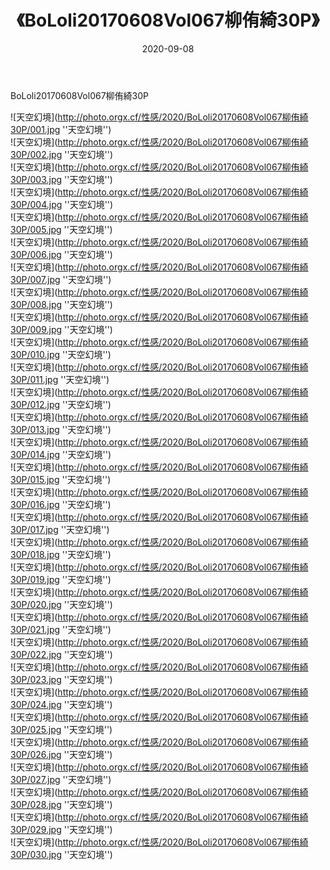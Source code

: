 ﻿---
layout: post
title:  《BoLoli20170608Vol067柳侑綺30P》
date:   2020-09-08
img: http://photo.orgx.cf/性感/2020/BoLoli20170608Vol067柳侑綺30P/000.jpg
tags: [美女, 性感, 泳衣]
---

BoLoli20170608Vol067柳侑綺30P



![天空幻境](http://photo.orgx.cf/性感/2020/BoLoli20170608Vol067柳侑綺30P/001.jpg ''天空幻境'') <br>
![天空幻境](http://photo.orgx.cf/性感/2020/BoLoli20170608Vol067柳侑綺30P/002.jpg ''天空幻境'') <br>
![天空幻境](http://photo.orgx.cf/性感/2020/BoLoli20170608Vol067柳侑綺30P/003.jpg ''天空幻境'') <br>
![天空幻境](http://photo.orgx.cf/性感/2020/BoLoli20170608Vol067柳侑綺30P/004.jpg ''天空幻境'') <br>
![天空幻境](http://photo.orgx.cf/性感/2020/BoLoli20170608Vol067柳侑綺30P/005.jpg ''天空幻境'') <br>
![天空幻境](http://photo.orgx.cf/性感/2020/BoLoli20170608Vol067柳侑綺30P/006.jpg ''天空幻境'') <br>
![天空幻境](http://photo.orgx.cf/性感/2020/BoLoli20170608Vol067柳侑綺30P/007.jpg ''天空幻境'') <br>
![天空幻境](http://photo.orgx.cf/性感/2020/BoLoli20170608Vol067柳侑綺30P/008.jpg ''天空幻境'') <br>
![天空幻境](http://photo.orgx.cf/性感/2020/BoLoli20170608Vol067柳侑綺30P/009.jpg ''天空幻境'') <br>
![天空幻境](http://photo.orgx.cf/性感/2020/BoLoli20170608Vol067柳侑綺30P/010.jpg ''天空幻境'') <br>
![天空幻境](http://photo.orgx.cf/性感/2020/BoLoli20170608Vol067柳侑綺30P/011.jpg ''天空幻境'') <br>
![天空幻境](http://photo.orgx.cf/性感/2020/BoLoli20170608Vol067柳侑綺30P/012.jpg ''天空幻境'') <br>
![天空幻境](http://photo.orgx.cf/性感/2020/BoLoli20170608Vol067柳侑綺30P/013.jpg ''天空幻境'') <br>
![天空幻境](http://photo.orgx.cf/性感/2020/BoLoli20170608Vol067柳侑綺30P/014.jpg ''天空幻境'') <br>
![天空幻境](http://photo.orgx.cf/性感/2020/BoLoli20170608Vol067柳侑綺30P/015.jpg ''天空幻境'') <br>
![天空幻境](http://photo.orgx.cf/性感/2020/BoLoli20170608Vol067柳侑綺30P/016.jpg ''天空幻境'') <br>
![天空幻境](http://photo.orgx.cf/性感/2020/BoLoli20170608Vol067柳侑綺30P/017.jpg ''天空幻境'') <br>
![天空幻境](http://photo.orgx.cf/性感/2020/BoLoli20170608Vol067柳侑綺30P/018.jpg ''天空幻境'') <br>
![天空幻境](http://photo.orgx.cf/性感/2020/BoLoli20170608Vol067柳侑綺30P/019.jpg ''天空幻境'') <br>
![天空幻境](http://photo.orgx.cf/性感/2020/BoLoli20170608Vol067柳侑綺30P/020.jpg ''天空幻境'') <br>
![天空幻境](http://photo.orgx.cf/性感/2020/BoLoli20170608Vol067柳侑綺30P/021.jpg ''天空幻境'') <br>
![天空幻境](http://photo.orgx.cf/性感/2020/BoLoli20170608Vol067柳侑綺30P/022.jpg ''天空幻境'') <br>
![天空幻境](http://photo.orgx.cf/性感/2020/BoLoli20170608Vol067柳侑綺30P/023.jpg ''天空幻境'') <br>
![天空幻境](http://photo.orgx.cf/性感/2020/BoLoli20170608Vol067柳侑綺30P/024.jpg ''天空幻境'') <br>
![天空幻境](http://photo.orgx.cf/性感/2020/BoLoli20170608Vol067柳侑綺30P/025.jpg ''天空幻境'') <br>
![天空幻境](http://photo.orgx.cf/性感/2020/BoLoli20170608Vol067柳侑綺30P/026.jpg ''天空幻境'') <br>
![天空幻境](http://photo.orgx.cf/性感/2020/BoLoli20170608Vol067柳侑綺30P/027.jpg ''天空幻境'') <br>
![天空幻境](http://photo.orgx.cf/性感/2020/BoLoli20170608Vol067柳侑綺30P/028.jpg ''天空幻境'') <br>
![天空幻境](http://photo.orgx.cf/性感/2020/BoLoli20170608Vol067柳侑綺30P/029.jpg ''天空幻境'') <br>
![天空幻境](http://photo.orgx.cf/性感/2020/BoLoli20170608Vol067柳侑綺30P/030.jpg ''天空幻境'') <br>